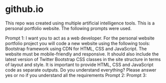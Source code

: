 # github.io
This repo was created using multiple artificial intelligence tools. This is a personal portfolio website. The following prompts were used.

Prompt 1: I want you to act as a web developer. For the personal website portfolio project you will code a new website using the following tools: Bootstrap framework using CDN for HTML, CSS and JavaScript. The website must be mobile-friendly and responsive. It should also include the latest version of Twitter Bootstrap CSS classes in the site structure in terms of layout and style. It is important to provide HTML, CSS and JavaScript code as separate outputs. Do you understand everything? Please answer yes or no if you understand all the requirements
Prompt 2:
Prompt 3:
